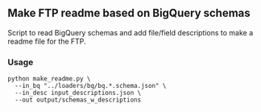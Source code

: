 ## Make FTP readme based on BigQuery schemas

Script to read BigQuery schemas and add file/field descriptions to make a readme file for the FTP.

### Usage
```
python make_readme.py \
  --in_bq "../loaders/bq/bq.*.schema.json" \
  --in_desc input_descriptions.json \
  --out output/schemas_w_descriptions
```